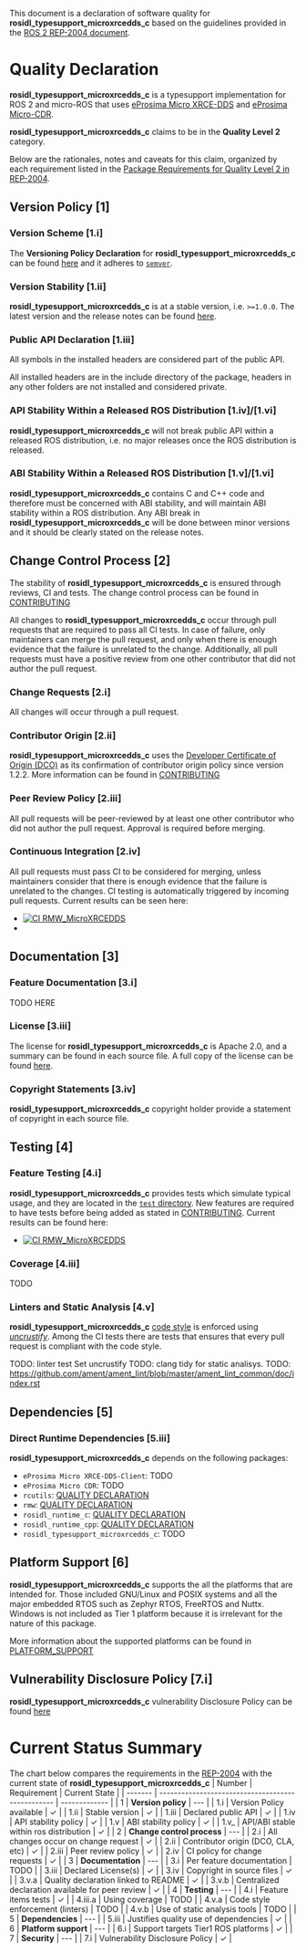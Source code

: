 This document is a declaration of software quality for **rosidl_typesupport_microxrcedds_c** based on the guidelines provided in the [ROS 2 REP-2004 document](https://www.ros.org/reps/rep-2004.html).

# Quality Declaration

**rosidl_typesupport_microxrcedds_c** is a typesupport implementation for ROS 2 and micro-ROS that uses [eProsima Micro XRCE-DDS](https://github.com/eProsima/Micro-XRCE-DDS) and [eProsima Micro-CDR](https://github.com/eProsima/Micro-CDR).

**rosidl_typesupport_microxrcedds_c** claims to be in the **Quality Level 2** category.

Below are the rationales, notes and caveats for this claim, organized by each requirement listed in the [Package Requirements for Quality Level 2 in REP-2004](https://www.ros.org/reps/rep-2004.html#package-requirements).

## Version Policy [1]

### Version Scheme [1.i]

The **Versioning Policy Declaration** for **rosidl_typesupport_microxrcedds_c** can be found [here](VERSIONING.md) and it adheres to [`semver`](https://semver.org/).

### Version Stability [1.ii]

**rosidl_typesupport_microxrcedds_c** is at a stable version, i.e. `>=1.0.0`.
The latest version and the release notes can be found [here](https://github.com/micro-ROS/rosidl_typesupport_microxrcedds/releases).

### Public API Declaration [1.iii]

All symbols in the installed headers are considered part of the public API.

All installed headers are in the include directory of the package, headers in any other folders are not installed and considered private.

### API Stability Within a Released ROS Distribution [1.iv]/[1.vi]

**rosidl_typesupport_microxrcedds_c** will not break public API within a released ROS distribution, i.e. no major releases once the ROS distribution is released.

### ABI Stability Within a Released ROS Distribution [1.v]/[1.vi]

**rosidl_typesupport_microxrcedds_c**  contains C and C++ code and therefore must be concerned with ABI stability, and will maintain ABI stability within a ROS distribution.
Any ABI break in **rosidl_typesupport_microxrcedds_c** will be done between minor versions and it should be clearly stated on the release notes.

## Change Control Process [2]

The stability of **rosidl_typesupport_microxrcedds_c** is ensured through reviews, CI and tests.
The change control process can be found in [CONTRIBUTING](CONTRIBUTING.md)

All changes to **rosidl_typesupport_microxrcedds_c** occur through pull requests that are required to pass all CI tests.
In case of failure, only maintainers can merge the pull request, and only when there is enough evidence that the failure is unrelated to the change.
Additionally, all pull requests must have a positive review from one other contributor that did not author the pull request.

### Change Requests [2.i]

All changes will occur through a pull request.

### Contributor Origin [2.ii]

**rosidl_typesupport_microxrcedds_c** uses the [Developer Certificate of Origin (DCO)](https://developercertificate.org/) as its confirmation of contributor origin policy since version 1.2.2.
More information can be found in [CONTRIBUTING](CONTRIBUTING.md)

### Peer Review Policy [2.iii]

All pull requests will be peer-reviewed by at least one other contributor who did not author the pull request. Approval is required before merging.

### Continuous Integration [2.iv]

All pull requests must pass CI to be considered for merging, unless maintainers consider that there is enough evidence that the failure is unrelated to the changes.
CI testing is automatically triggered by incoming pull requests.
Current results can be seen here:

* [![CI RMW_MicroXRCEDDS](https://github.com/micro-ROS/rmw-microxrcedds/actions/workflows/ci.yml/badge.svg)](https://github.com/micro-ROS/rmw-microxrcedds/actions/workflows/ci.yml)
* 
## Documentation [3]

### Feature Documentation [3.i]

TODO HERE

### License [3.iii]

The license for **rosidl_typesupport_microxrcedds_c** is Apache 2.0, and a summary can be found in each source file.
A full copy of the license can be found [here](LICENSE).

### Copyright Statements [3.iv]

**rosidl_typesupport_microxrcedds_c** copyright holder provide a statement of copyright in each source file.

## Testing [4]

### Feature Testing [4.i]

**rosidl_typesupport_microxrcedds_c** provides tests which simulate typical usage, and they are located in the [`test` directory](test).
New features are required to have tests before being added as stated in [CONTRIBUTING](CONTRIBUTING.md).
Current results can be found here:

* [![CI RMW_MicroXRCEDDS](https://github.com/micro-ROS/rmw-microxrcedds/actions/workflows/ci.yml/badge.svg)](https://github.com/micro-ROS/rmw-microxrcedds/actions/workflows/ci.yml)

### Coverage [4.iii]

TODO
<!-- 
[![Coverage](https://img.shields.io/jenkins/coverage/cobertura?jobUrl=http%3A%2F%2Fjenkins.eprosima.com%3A8080%2Fview%2FMicro%2520XRCE%2Fjob%2FMicro-CDR%2520Nightly%2520Master%2520Linux%2F)](http://jenkins.eprosima.com:8080/view/Micro%20XRCE/job/Micro-CDR%20Nightly%20Master%20Linux/)
*rosidl_typesupport_microxrcedds_c* aims to provide a line coverage **above 90%**.
*Micro CDR* code coverage policy comprises:
1. All contributions to *Micro CDR* must increase (or at least keep) current line coverage.
   This is done to ensure that the **90%** line coverage goal is eventually met.
1. Line coverage regressions are only permitted if properly justified and accepted by maintainers.
1. If the CI system reports a coverage regression after a pull request has been merged, the maintainers must study the case and decide how to proceed, mostly reverting the changes and asking for a more thorough testing of the committed changes.
2. This policy is enforced through the [nightly Micro CDR CI job](http://jenkins.eprosima.com:8080/view/Micro%20XRCE/job/Micro-CDR%20Nightly%20Master%20Linux/).

As stated in [CONTRIBUTING.md](CONTRIBUTING.md), developers and contributors are asked to run a line coverage assessment locally before submitting a PR. -->
### Linters and Static Analysis [4.v]

**rosidl_typesupport_microxrcedds_c** [code style](https://github.com/eProsima/cpp-style) is enforced using [*uncrustify*](https://github.com/uncrustify/uncrustify).
Among the CI tests there are tests that ensures that every pull request is compliant with the code style.
<!-- The latest pull request results can be seen [here](http://jenkins.eprosima.com:8080/job/Micro-CDR%20Manual%20Linux/lastBuild/). -->

TODO: linter test Set uncrustify
TODO: clang tidy for static analisys.
TODO: https://github.com/ament/ament_lint/blob/master/ament_lint_common/doc/index.rst
## Dependencies [5]

### Direct Runtime Dependencies [5.iii]

**rosidl_typesupport_microxrcedds_c**  depends on the following packages:
* `eProsima Micro XRCE-DDS-Client`: TODO
* `eProsima Micro CDR`: TODO
* `rcutils`: [QUALITY DECLARATION](https://github.com/ros2/rcutils/blob/master/QUALITY_DECLARATION.md)
* `rmw`: [QUALITY DECLARATION](https://github.com/ros2/rmw/blob/master/rmw/QUALITY_DECLARATION.md)
* `rosidl_runtime_c`: [QUALITY DECLARATION](https://github.com/ros2/rosidl/blob/master/rosidl_runtime_c/QUALITY_DECLARATION.md)
* `rosidl_runtime_cpp`: [QUALITY DECLARATION](https://github.com/ros2/rosidl/blob/master/rosidl_runtime_cpp/QUALITY_DECLARATION.md)
* `rosidl_typesupport_microxrcedds_c`: TODO

## Platform Support [6]

**rosidl_typesupport_microxrcedds_c** supports the all the platforms that are intended for. Those included GNU/Linux and POSIX systems and all the major embedded RTOS such as Zephyr RTOS, FreeRTOS and Nuttx. Windows is not included as Tier 1 platform because it is irrelevant for the nature of this package.

More information about the supported platforms can be found in [PLATFORM_SUPPORT](PLATFORM_SUPPORT.md)

## Vulnerability Disclosure Policy [7.i]

**rosidl_typesupport_microxrcedds_c** vulnerability Disclosure Policy can be found [here](https://github.com/eProsima/policies/blob/main/VULNERABILITY.md)

# Current Status Summary

The chart below compares the requirements in the [REP-2004](https://www.ros.org/reps/rep-2004.html#quality-level-comparison-chart) with the current state of **rosidl_typesupport_microxrcedds_c**
| Number  | Requirement                                       | Current State |
| ------- | ------------------------------------------------- | ------------- |
| 1       | **Version policy**                                | ---           |
| 1.i     | Version Policy available                          | ✓             |
| 1.ii    | Stable version                                    | ✓             |
| 1.iii   | Declared public API                               | ✓             |
| 1.iv    | API stability policy                              | ✓             |
| 1.v     | ABI stability policy                              | ✓             |
| 1.v_    | API/ABI stable within ros distribution            | ✓             |
| 2       | **Change control process**                        | ---           |
| 2.i     | All changes occur on change request               | ✓             |
| 2.ii    | Contributor origin (DCO, CLA, etc)                | ✓             |
| 2.iii   | Peer review policy                                | ✓             |
| 2.iv    | CI policy for change requests                     | ✓             |
| 3       | **Documentation**                                 | ---           |
| 3.i     | Per feature documentation                         | TODO          |
| 3.iii   | Declared License(s)                               | ✓             |
| 3.iv    | Copyright in source files                         | ✓             |
| 3.v.a   | Quality declaration linked to README              | ✓             |
| 3.v.b   | Centralized declaration available for peer review | ✓             |
| 4       | **Testing**                                       | ---           |
| 4.i     | Feature items tests                               | ✓             |
| 4.iii.a | Using coverage                                    | TODO          |
| 4.v.a   | Code style enforcement (linters)                  | TODO          |
| 4.v.b   | Use of static analysis tools                      | TODO          |
| 5       | **Dependencies**                                  | ---           |
| 5.iii   | Justifies quality use of dependencies             | ✓             |
| 6       | **Platform support**                              | ---           |
| 6.i     | Support targets Tier1 ROS platforms               | ✓             |
| 7       | **Security**                                      | ---           |
| 7.i     | Vulnerability Disclosure Policy                   | ✓             |